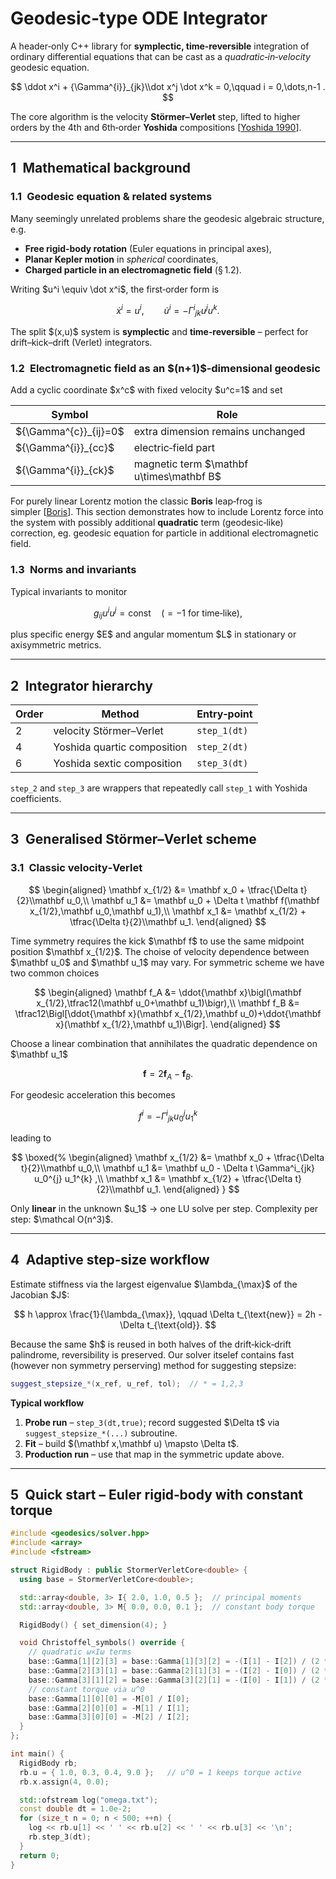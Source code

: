 ﻿# Geodesic‑type ODE Integrator

A header‑only C++ library for **symplectic, time‑reversible** integration of ordinary differential equations that can be cast as a *quadratic‑in‑velocity* geodesic equation.

$$
\ddot x^i + {\Gamma^{i}}_{jk}\\dot x^j \dot x^k = 0,\qquad i = 0,\dots,n-1 .
$$

The core algorithm is the velocity **Störmer–Verlet** step, lifted to higher orders by the 4th and 6th‑order **Yoshida** compositions [[Yoshida 1990](https://doi.org/10.1016/0375-9601\(90\)90092-3)].

---

## 1 Mathematical background

### 1.1 Geodesic equation & related systems

Many seemingly unrelated problems share the geodesic algebraic structure, e.g.

- **Free rigid‑body rotation** (Euler equations in principal axes),
- **Planar Kepler motion** in *spherical* coordinates,
- **Charged particle in an electromagnetic field** (§ 1.2).

Writing \$u^i \equiv \dot x^i\$, the first‑order form is

$$
\dot x^i = u^i, \qquad \dot u^i = -{\Gamma^{i}}_{jk}u^j u^k.
$$

The split \$(x,u)\$ system is **symplectic** and **time‑reversible** – perfect for drift–kick–drift (Verlet) integrators.

### 1.2 Electromagnetic field as an \$(n+1)\$‑dimensional geodesic

Add a cyclic coordinate \$x^c\$ with fixed velocity \$u^c=1\$ and set

| Symbol                  | Role                                         |
| ----------------------- | -------------------------------------------- |
| \${\Gamma^{c}}_{ij}=0\$ | extra dimension remains unchanged            |
| \${\Gamma^{i}}_{cc}\$   | electric‑field part                          |
| \${\Gamma^{i}}_{ck}\$   | magnetic term \$\mathbf u\times\mathbf B\$   |

For purely linear Lorentz motion the classic **Boris** leap‑frog is simpler [[Boris](https://www.sciencedirect.com/science/article/abs/pii/0375960190900923)]. This section demonstrates how to include Lorentz force into the system with possibly additional **quadratic** term (geodesic‑like) correction, eg. geodesic equation for particle in additional electromagnetic field.

### 1.3 Norms and invariants

Typical invariants to monitor

$$
 g_{ij}u^i u^j = \text{const}\quad(=-1 \text{ for time‑like}),
$$

plus specific energy \$E\$ and angular momentum \$L\$ in stationary or axisymmetric metrics.

---

## 2 Integrator hierarchy

| Order | Method                      | Entry‑point  |
| ----- | --------------------------- | ------------ |
| 2     | velocity Störmer–Verlet     | `step_1(dt)` |
| 4     | Yoshida quartic composition | `step_2(dt)` |
| 6     | Yoshida sextic composition  | `step_3(dt)` |

`step_2` and `step_3` are wrappers that repeatedly call `step_1` with Yoshida coefficients.

---

## 3 Generalised Störmer–Verlet scheme

### 3.1 Classic velocity‑Verlet

$$
\begin{aligned}
\mathbf x_{1/2} &= \mathbf x_0 + \tfrac{\Delta t}{2}\\mathbf u_0,\\
\mathbf u_1 &= \mathbf u_0 + \Delta t \mathbf f(\mathbf x_{1/2},\mathbf u_0,\mathbf u_1),\\
\mathbf x_1 &= \mathbf x_{1/2} + \tfrac{\Delta t}{2}\\mathbf u_1.
\end{aligned}
$$

Time symmetry requires the kick \$\mathbf f\$ to use the same midpoint position \$\mathbf x\_{1/2}\$. The choise of velocity dependence between \$\mathbf u_0\$ and \$\mathbf u_1\$ may vary. For symmetric scheme we have two common choices

$$
\begin{aligned}
\mathbf f_A &= \ddot{\mathbf x}\bigl(\mathbf x_{1/2},\tfrac12(\mathbf u_0+\mathbf u_1)\bigr),\\
\mathbf f_B &= \tfrac12\Bigl[\ddot{\mathbf x}(\mathbf x_{1/2},\mathbf u_0)+\ddot{\mathbf x}(\mathbf x_{1/2},\mathbf u_1)\Bigr].
\end{aligned}
$$

Choose a linear combination that annihilates the quadratic dependence on \$\mathbf u\_1\$

$$
 \mathbf f = 2\mathbf f_A - \mathbf f_B.
$$

For geodesic acceleration this becomes

$$
f^i = -{\Gamma^{i}}_{jk} u_0^{j} u_1^{k}
$$

leading to

$$
\boxed{%
\begin{aligned}
\mathbf x_{1/2} &= \mathbf x_0 + \tfrac{\Delta t}{2}\\mathbf u_0,\\
\mathbf u_1 &= \mathbf u_0 - \Delta t \Gamma^i_{jk} u_0^{j} u_1^{k} ,\\
\mathbf x_1 &= \mathbf x_{1/2} + \tfrac{\Delta t}{2}\\mathbf u_1.
\end{aligned}
}
$$

Only **linear** in the unknown \$u\_1\$ → one LU solve per step. Complexity per step: \$\mathcal O(n^3)\$.

---

## 4 Adaptive step‑size workflow

Estimate stiffness via the largest eigenvalue \$\lambda\_{\max}\$ of the Jacobian \$J\$:

$$
h \approx \frac{1}{\lambda_{\max}}, \qquad \Delta t_{\text{new}} = 2h - \Delta t_{\text{old}}.
$$

Because the same \$h\$ is reused in both halves of the drift‑kick‑drift palindrome, reversibility is preserved. Our solver itselef contains fast (however non symmetry perserving) method for suggesting stepsize:

```cpp
suggest_stepsize_*(x_ref, u_ref, tol);  // * = 1,2,3
```

**Typical workflow**

1. **Probe run** – `step_3(dt,true)`; record suggested \$\Delta t\$ via `suggest_stepsize_*(...)` subroutine.
2. **Fit** – build \$(\mathbf x,\mathbf u) \mapsto \Delta t\$.
3. **Production run** – use that map in the symmetric update above.

---

## 5 Quick start – Euler rigid‑body with constant torque

```cpp
#include <geodesics/solver.hpp>
#include <array>
#include <fstream>

struct RigidBody : public StormerVerletCore<double> {
  using base = StormerVerletCore<double>;

  std::array<double, 3> I{ 2.0, 1.0, 0.5 };  // principal moments
  std::array<double, 3> M{ 0.0, 0.0, 0.1 };  // constant body torque

  RigidBody() { set_dimension(4); }

  void Christoffel_symbols() override {
    // quadratic ω×Iω terms
    base::Gamma[1][2][3] = base::Gamma[1][3][2] = -(I[1] - I[2]) / (2 * I[0]);
    base::Gamma[2][3][1] = base::Gamma[2][1][3] = -(I[2] - I[0]) / (2 * I[1]);
    base::Gamma[3][1][2] = base::Gamma[3][2][1] = -(I[0] - I[1]) / (2 * I[2]);
    // constant torque via u^0
    base::Gamma[1][0][0] = -M[0] / I[0];
    base::Gamma[2][0][0] = -M[1] / I[1];
    base::Gamma[3][0][0] = -M[2] / I[2];
  }
};

int main() {
  RigidBody rb;
  rb.u = { 1.0, 0.3, 0.4, 9.0 };   // u^0 = 1 keeps torque active
  rb.x.assign(4, 0.0);

  std::ofstream log("omega.txt");
  const double dt = 1.0e-2;
  for (size_t n = 0; n < 500; ++n) {
    log << rb.u[1] << ' ' << rb.u[2] << ' ' << rb.u[3] << '\n';
    rb.step_3(dt);
  }
  return 0;
}
```

